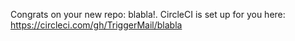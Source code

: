 Congrats on your new repo: blabla!. CircleCI is set up for you here: https://circleci.com/gh/TriggerMail/blabla